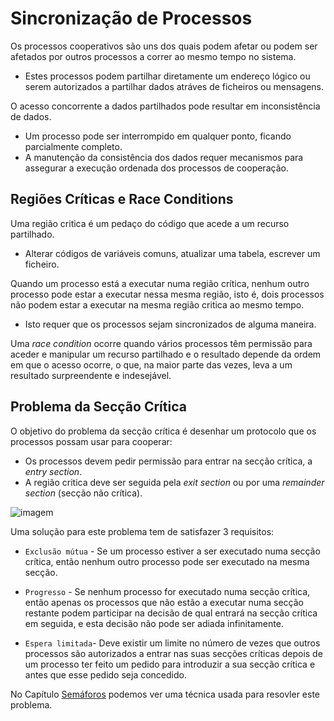 # Sincronização de Processos

Os processos cooperativos são uns dos quais podem afetar ou podem ser afetados por outros processos a correr ao mesmo tempo no sistema.

 - Estes processos podem partilhar diretamente um endereço lógico ou serem autorizados a partilhar dados atráves de ficheiros ou mensagens.

O acesso concorrente a dados partilhados pode resultar em inconsistência de dados.

- Um processo pode ser interrompido em qualquer ponto, ficando parcialmente completo.
- A manutenção da consistência dos dados requer mecanismos para assegurar a execução ordenada dos processos de cooperação.

## Regiões Críticas e Race Conditions

Uma região critica é um pedaço do código que acede a um recurso partilhado.

- Alterar códigos de variáveis comuns, atualizar uma tabela, escrever um ficheiro.

Quando um processo está a executar numa região crítica, nenhum outro processo pode estar a executar nessa mesma região, isto é, dois processos não podem estar a executar na mesma região critica ao mesmo tempo.
- Isto requer que os processos sejam sincronizados de alguma maneira.

Uma *race condition* ocorre quando vários processos têm permissão para aceder e manipular um recurso partilhado e o resultado depende da ordem em que o acesso ocorre, o que, na maior parte das vezes, leva a um resultado surpreendente e indesejável.

## Problema da Secção Crítica

O objetivo do problema da secção crítica é desenhar um protocolo que os processos possam usar para cooperar:

- Os processos devem pedir permissão para entrar na secção crítica, a *entry section*.
- A região critica deve ser seguida pela *exit section* ou por uma *remainder section* (secção não crítica).

![imagem](https://user-images.githubusercontent.com/62023102/119234360-6bb2dc00-bb25-11eb-8542-2e05cb5b8222.png)

Uma solução para este problema tem de satisfazer 3 requisitos:

 - `Exclusão mútua` - Se um processo estiver a ser executado numa secção crítica, então nenhum outro processo pode ser executado na mesma secção.
 
 - `Progresso` - Se nenhum processo for executado numa secção crítica, então apenas os processos que não estão a executar numa secção restante podem participar na decisão de qual entrará na secção crítica em seguida, e esta decisão não pode ser adiada infinitamente.
 
 - `Espera limitada`- Deve existir um limite no número de vezes que outros processos são autorizados a entrar nas suas secções críticas depois de um processo ter feito um pedido para introduzir a sua secção crítica e antes que esse pedido seja concedido.

No Capítulo [Semáforos](./06_Semáforos.md) podemos ver uma técnica usada para resovler este problema.
